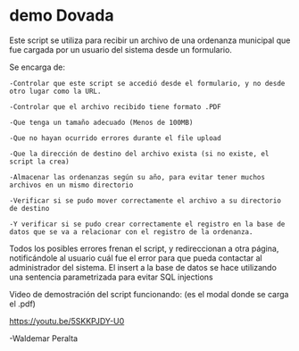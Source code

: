 # demo Dovada
Este script se utiliza para recibir un archivo de una ordenanza municipal que fue cargada por un usuario del sistema desde un formulario.

  Se encarga de:
  
    -Controlar que este script se accedió desde el formulario, y no desde otro lugar como la URL.
    
    -Controlar que el archivo recibido tiene formato .PDF
    
    -Que tenga un tamaño adecuado (Menos de 100MB)
    
    -Que no hayan ocurrido errores durante el file upload
    
    -Que la dirección de destino del archivo exista (si no existe, el script la crea)
    
    -Almacenar las ordenanzas según su año, para evitar tener muchos archivos en un mismo directorio
    
    -Verificar si se pudo mover correctamente el archivo a su directorio de destino
    
    -Y verificar si se pudo crear correctamente el registro en la base de datos que se va a relacionar con el registro de la ordenanza.
    
  
  Todos los posibles errores frenan el script, y redireccionan a otra página, notificándole al usuario cuál fue el error para que pueda contactar al administrador del sistema.
  El insert a la base de datos se hace utilizando una sentencia parametrizada para evitar SQL injections
  
 Video de demostración del script funcionando: (es el modal donde se carga el .pdf)
 
 https://youtu.be/5SKKPJDY-U0
  
  -Waldemar Peralta
